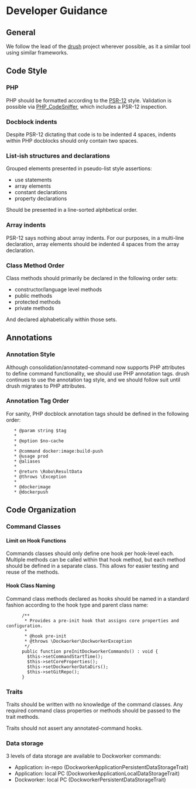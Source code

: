 # Developer Guidance

## General
We follow the lead of the [drush](https://www.drush.org/latest/contribute/CONTRIBUTING/) project wherever possible, as it a similar tool using similar frameworks.

## Code Style
### PHP
PHP should be formatted according to the [PSR-12](https://www.php-fig.org/psr/psr-12/) style. Validation is possible via [PHP_CodeSniffer](https://github.com/squizlabs/PHP_CodeSniffer), which includes a PSR-12 inspection.

### Docblock indents
Despite PSR-12 dictating that code is to be indented 4 spaces, indents within PHP docblocks should only contain two spaces.

### List-ish structures and declarations
Grouped elements presented in pseudo-list style assertions:
 
* use statements
* array elements
* constant declarations
* property declarations

Should be presented in a line-sorted alphbetical order.

### Array indents
PSR-12 says nothing about array indents. For our purposes, in a multi-line declaration, array elements should be indented 4 spaces from the array declaration.

### Class Method Order
Class methods should primarily be declared in the following order sets:

* constructor/language level methods
* public methods
* protected methods
* private methods

And declared alphabetically within those sets.

## Annotations
### Annotation Style
Although consolidation/annotated-command now supports PHP attributes to define command functionality, we should use PHP annotation tags. drush continues to use the annotation tag style, and we should follow suit until drush migrates to PHP attributes.  

### Annotation Tag Order
For sanity, PHP docblock annotation tags should be defined in the following order:

```angular2html
   * @param string $tag
   *
   * @option $no-cache
   *
   * @command docker:image:build-push
   * @usage prod
   * @aliases
   *
   * @return \Robo\ResultData
   * @throws \Exception
   *
   * @dockerimage
   * @dockerpush
```

## Code Organization
### Command Classes
#### Limit on Hook Functions
Commands classes should only define one hook per hook-level each. Multiple methods can be called within that hook method, but each method should be defined in a separate class. This allows for easier testing and reuse of the methods.
#### Hook Class Naming
Command class methods declared as hooks should be named in a standard fashion according to the hook type and parent class name:

```
      /**
       * Provides a pre-init hook that assigns core properties and configuration.
       *
       * @hook pre-init
       * @throws \Dockworker\DockworkerException
       */
      public function preInitDockworkerCommands() : void {
        $this->setCommandStartTime();
        $this->setCoreProperties();
        $this->setDockworkerDataDirs();
        $this->setGitRepo();
      }
```

### Traits
Traits should be written with no knowledge of the command classes. Any required command class properties or methods should be passed to the trait methods.

Traits should not assert any annotated-command hooks.

### Data storage
3 levels of data storage are available to Dockworker commands:

* Application: in-repo (DockworkerApplicationPersistentDataStorageTrait)
* Application: local PC (DockworkerApplicationLocalDataStorageTrait)
* Dockworker: local PC (DockworkerPersistentDataStorageTrait)
